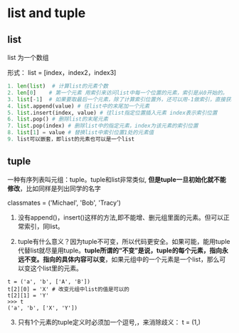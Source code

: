 # list and tuple

## list

list 为一个数组

形式：   list = [index，index2，index3]

```py
1. len(list)  # 计算list的元素个数
2. len[0]    # 第一个元素 用索引来访问list中每一个位置的元素，索引是从0开始的。
3. list[-1]  # 如果要取最后一个元素，除了计算索引位置外，还可以用-1做索引，直接获取最后一个元素： 取列表中的最后一个元素
4. list.append(value) # 往list中的末尾加一个元素
5. list.insert(index, value) # 往list指定位置插入元素 index表示索引位置
6. list.pop() # 删除list的末尾元素
7. list.pop(index) # 删除list中的指定元素，index为该元素的索引位置
8. list[1] = value # 替换list中索引位置1处的元素值
9. list可以嵌套，即list的元素也可以是一个list
```

## tuple

一种有序列表叫元组：tuple。tuple和list非常类似, **但是tuple一旦初始化就不能修改**，比如同样是列出同学的名字

classmates = ('Michael', 'Bob', 'Tracy')

1. 没有append()，insert()这样的方法,即不能增、删元组里面的元素。但可以正常索引，同list。

2. tuple有什么意义？因为tuple不可变，所以代码更安全。如果可能，能用tuple代替list就尽量用tuple。**tuple所谓的“不变”是说，tuple的每个元素，指向永远不变。指向的具体内容可以变**，如果元组中的一个元素是一个list，那么可以变这个list里的元素。

```PY
t = ('a', 'b', ['A', 'B'])
t[2][0] = 'X' # 改变元组中list的值是可以的
t[2][1] = 'Y'
>>> t
('a', 'b', ['X', 'Y'])
```

3. 只有1个元素的tuple定义时必须加一个逗号,，来消除歧义： t = (1,)
